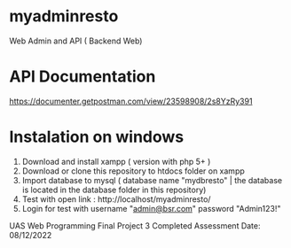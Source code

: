 # myadminresto
Web Admin and API ( Backend Web)

# API Documentation
https://documenter.getpostman.com/view/23598908/2s8YzRy391

# Instalation on windows
1. Download and install xampp ( version with php 5+ )
2. Download or clone this repository to htdocs folder on xampp
3. Import database to mysql ( database name "mydbresto" | the database is located in the database folder in this repository)
4. Test with open link : http://localhost/myadminresto/ 
5. Login for test with username "admin@bsr.com" password "Admin123!"

UAS Web Programming Final Project 3
Completed Assessment Date: 08/12/2022

